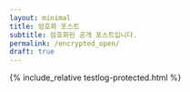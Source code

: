 ```yaml
---
layout: minimal
title: 암호화 포스트
subtitle: 암호화된 공개 포스트입니다.
permalink: /encrypted_open/
draft: true
---
```


{% include_relative testlog-protected.html %}
